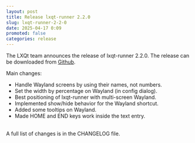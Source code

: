 ```yaml
---
layout: post
title: Release lxqt-runner 2.2.0
slug: lxqt-runner-2-2-0
date: 2025-04-17 0:09
promoted: false
categories: release
---
```


The LXQt team announces the release of lxqt-runner 2.2.0.
The release can be downloaded from [Github](https://github.com/lxqt/lxqt-runner/releases).

Main changes:

 * Handle Wayland screens by using their names, not numbers.
 * Set the width by percentage on Wayland (in config dialog).
 * Best positioning of lxqt-runner with multi-screen Wayland.
 * Implemented show/hide behavior for the Wayland shortcut.
 * Added some tooltips on Wayland.
 * Made HOME and END keys work inside the text entry.

<br/>
A full list of changes is in the CHANGELOG file.
<br/>
